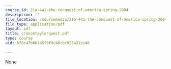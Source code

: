 ```yaml
---
course_id: 21a-441-the-conquest-of-america-spring-2004
description: ''
file_location: /coursemedia/21a-441-the-conquest-of-america-spring-2004/b78c47b6b7e5f9f8c48cbc926421ec46_cronontaylorquest.pdf
file_type: application/pdf
layout: pdf
title: cronontaylorquest.pdf
type: course
uid: b78c47b6b7e5f9f8c48cbc926421ec46

---
```

None